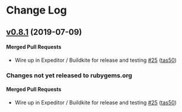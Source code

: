# Change Log

<!-- latest_release 0.8.1 -->
## [v0.8.1](https://github.com/chef/cookbook-omnifetch/tree/v0.8.1) (2019-07-09)

#### Merged Pull Requests
- Wire up in Expeditor / Buildkite for release and testing [#25](https://github.com/chef/cookbook-omnifetch/pull/25) ([tas50](https://github.com/tas50))
<!-- latest_release -->

<!-- release_rollup since=0.8.1 -->
### Changes not yet released to rubygems.org

#### Merged Pull Requests
- Wire up in Expeditor / Buildkite for release and testing [#25](https://github.com/chef/cookbook-omnifetch/pull/25) ([tas50](https://github.com/tas50)) <!-- 0.8.1 -->
<!-- release_rollup -->

<!-- latest_stable_release -->
<!-- latest_stable_release -->